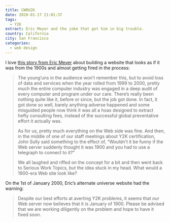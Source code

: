 ```yaml
---
title: CWRU2K
date: 2020-01-17 21:01:37
tags:
  - Y2K
extract: Eric Meyer and the joke that got him in big trouble.
country: California
city: San Francisco
categories: 
  - web design
---
```


I love [this story from Eric Meyer](https://meyerweb.com/eric/thoughts/2020/01/01/cwru2k/) about building a website that looks as if it was from the 1900s and almost getting fired in the process:

> The young’uns in the audience won’t remember this, but to avoid loss of data and services when the year rolled from 1999 to 2000, pretty much the entire computer industry was engaged in a deep audit of every computer and program under our care. There’s really been nothing quite like it, before or since, but the job got done. In fact, it got done so well, barely anything adverse happened and some misguided people now think it was all a hoax designed to extract hefty consulting fees, instead of the successful global preventative effort it actually was.
>
> As for us, pretty much everything on the Web side was fine. And then, in the middle of one of our staff meetings about Y2K certification, John Sully said something to the effect of, “Wouldn’t it be funny if the Web server suddenly thought it was 1900 and you had to use a telegraph to connect to it?”
>
> We all laughed and riffed on the concept for a bit and then went back to Serious Work Topics, but the idea stuck in my head. What would a 1900-era Web site look like?

On the 1st of January 2000, Eric’s alternate universe website had the warning:

> Despite our best efforts at averting Y2K problems, it seems that our Web server now believes that it is January of 1900. Please be advised that we are working diligently on the problem and hope to have it fixed soon.
